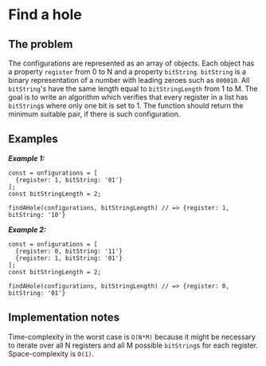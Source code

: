 # Find a hole

## The problem

The configurations are represented as an array of objects.
Each object has a property `register` from 0 to N and a property `bitString`.
`bitString` is a binary representation of a number with leading zeroes such as `000010`.
All `bitString`'s have the same length equal to `bitStringLength` from 1 to M.
The goal is to write an algorithm which verifies that every register in a list has `bitString`s where only one bit is set to 1.
The function should return the minimum suitable pair, if there is such configuration.

## Examples

**_Example 1:_**

```
const = onfigurations = [
  {register: 1, bitString: '01'}
];
const bitStringLength = 2;

findAHole(configurations, bitStringLength) // => {register: 1, bitString: '10'}
```

**_Example 2:_**

```
const = onfigurations = [
  {register: 0, bitString: '11'}
  {register: 1, bitString: '01'}
];
const bitStringLength = 2;

findAHole(configurations, bitStringLength) // => {register: 0, bitString: '01'}
```

## Implementation notes

Time-complexity in the worst case is `O(N*M)` because it might be necessary to iterate over all N registers and all M possible `bitString`s for each register.
Space-complexity is `O(1)`.
